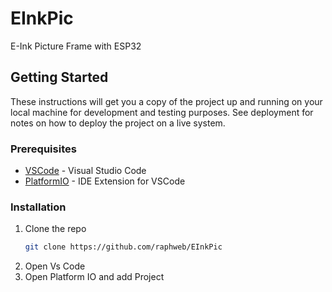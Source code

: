 # EInkPic
E-Ink Picture Frame with ESP32

## Getting Started

These instructions will get you a copy of the project up and running on your local machine for development and testing purposes. See deployment for notes on how to deploy the project on a live system.

### Prerequisites

* [VSCode](https://code.visualstudio.com/download) - Visual Studio Code
* [PlatformIO](https://docs.platformio.org/en/latest/integration/ide/vscode.html#ide-vscode) - IDE Extension for VSCode



### Installation

1. Clone the repo
   ```sh
   git clone https://github.com/raphweb/EInkPic
   ```
1. Open Vs Code
1. Open Platform IO and add Project
